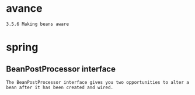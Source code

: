 # avance
	3.5.6 Making beans aware
# spring

## BeanPostProcessor interface
	The BeanPostProcessor interface gives you two opportunities to alter a 	bean after it has been created and wired.